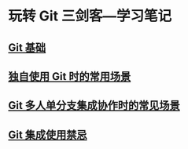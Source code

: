 # 玩转 Git 三剑客—学习笔记

## [Git 基础](module-1/git-basic.md)

## [独自使用 Git 时的常用场景](module-2/module-2.md)

## [Git 多人单分支集成协作时的常见场景](module-3/module-3.md)

## [Git 集成使用禁忌](module-4/module-4.md)
